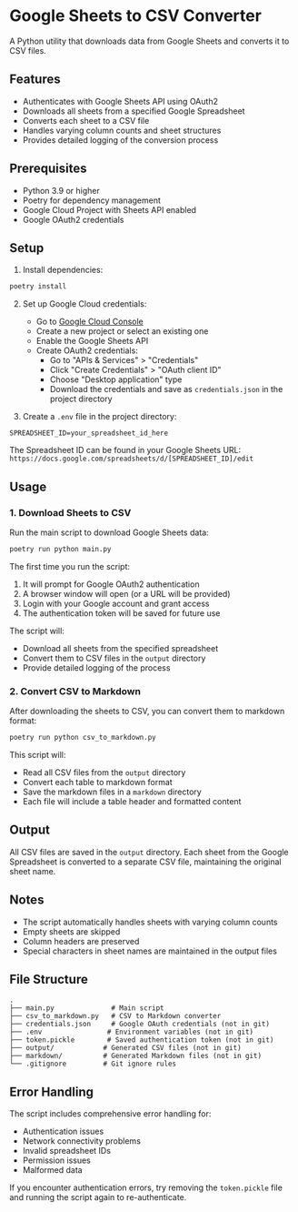 # Google Sheets to CSV Converter

A Python utility that downloads data from Google Sheets and converts it to CSV files.

## Features

- Authenticates with Google Sheets API using OAuth2
- Downloads all sheets from a specified Google Spreadsheet
- Converts each sheet to a CSV file
- Handles varying column counts and sheet structures
- Provides detailed logging of the conversion process

## Prerequisites

- Python 3.9 or higher
- Poetry for dependency management
- Google Cloud Project with Sheets API enabled
- Google OAuth2 credentials

## Setup

1. Install dependencies:
```bash
poetry install
```

2. Set up Google Cloud credentials:
   - Go to [Google Cloud Console](https://console.cloud.google.com)
   - Create a new project or select an existing one
   - Enable the Google Sheets API
   - Create OAuth2 credentials:
     * Go to "APIs & Services" > "Credentials"
     * Click "Create Credentials" > "OAuth client ID"
     * Choose "Desktop application" type
     * Download the credentials and save as `credentials.json` in the project directory

3. Create a `.env` file in the project directory:
```env
SPREADSHEET_ID=your_spreadsheet_id_here
```
The Spreadsheet ID can be found in your Google Sheets URL:
`https://docs.google.com/spreadsheets/d/[SPREADSHEET_ID]/edit`

## Usage

### 1. Download Sheets to CSV

Run the main script to download Google Sheets data:

```bash
poetry run python main.py
```

The first time you run the script:
1. It will prompt for Google OAuth2 authentication
2. A browser window will open (or a URL will be provided)
3. Login with your Google account and grant access
4. The authentication token will be saved for future use

The script will:
- Download all sheets from the specified spreadsheet
- Convert them to CSV files in the `output` directory
- Provide detailed logging of the process

### 2. Convert CSV to Markdown

After downloading the sheets to CSV, you can convert them to markdown format:

```bash
poetry run python csv_to_markdown.py
```

This script will:
- Read all CSV files from the `output` directory
- Convert each table to markdown format
- Save the markdown files in a `markdown` directory
- Each file will include a table header and formatted content

## Output

All CSV files are saved in the `output` directory. Each sheet from the Google Spreadsheet is converted to a separate CSV file, maintaining the original sheet name.

## Notes

- The script automatically handles sheets with varying column counts
- Empty sheets are skipped
- Column headers are preserved
- Special characters in sheet names are maintained in the output files

## File Structure

```
.
├── main.py              # Main script
├── csv_to_markdown.py   # CSV to Markdown converter
├── credentials.json     # Google OAuth credentials (not in git)
├── .env                # Environment variables (not in git)
├── token.pickle        # Saved authentication token (not in git)
├── output/            # Generated CSV files (not in git)
├── markdown/          # Generated Markdown files (not in git)
└── .gitignore         # Git ignore rules
```

## Error Handling

The script includes comprehensive error handling for:
- Authentication issues
- Network connectivity problems
- Invalid spreadsheet IDs
- Permission issues
- Malformed data

If you encounter authentication errors, try removing the `token.pickle` file and running the script again to re-authenticate.